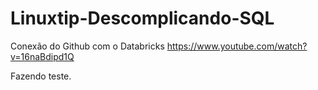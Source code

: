 # Linuxtip-Descomplicando-SQL

Conexão do Github com o Databricks
https://www.youtube.com/watch?v=16naBdipd1Q

Fazendo teste.
